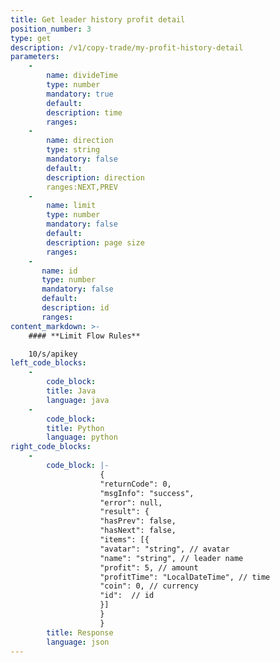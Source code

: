```yaml
---
title: Get leader history profit detail
position_number: 3
type: get
description: /v1/copy-trade/my-profit-history-detail
parameters:
    -
        name: divideTime
        type: number
        mandatory: true
        default:
        description: time
        ranges:
    -
        name: direction
        type: string
        mandatory: false
        default:
        description: direction
        ranges:NEXT,PREV
    -
        name: limit
        type: number
        mandatory: false
        default:
        description: page size
        ranges:
    -
       name: id
       type: number
       mandatory: false
       default:
       description: id
       ranges:
content_markdown: >-
    #### **Limit Flow Rules**

    10/s/apikey
left_code_blocks:
    -
        code_block:
        title: Java
        language: java
    -
        code_block:
        title: Python
        language: python
right_code_blocks:
    -
        code_block: |-
                    {
                    "returnCode": 0,
                    "msgInfo": "success",
                    "error": null,
                    "result": {
                    "hasPrev": false,
                    "hasNext": false,
                    "items": [{
                    "avatar": "string", // avatar
                    "name": "string", // leader name
                    "profit": 5, // amount
                    "profitTime": "LocalDateTime", // time
                    "coin": 0, // currency
                    "id":  // id
                    }]
                    }
                    }
        title: Response
        language: json
---
```

